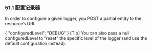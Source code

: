 ### 51.1 配置记录器
In order to configure a given logger, you POST a partial entity to the resource’s URI:

{
    "configuredLevel": "DEBUG"
}
[Tip]
You can also pass a null configuredLevel to "reset" the specific level of the logger (and use the default configuration instead).
